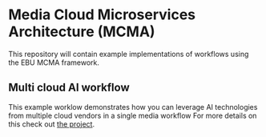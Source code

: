 # Media Cloud Microservices Architecture (MCMA)

This repository will contain example implementations of workflows using the EBU MCMA framework.

## Multi cloud AI workflow

This example worklow demonstrates how you can leverage AI technologies from multiple cloud vendors in a single media workflow
For more details on this check out [the project](multi-cloud-ai-workflow/).
